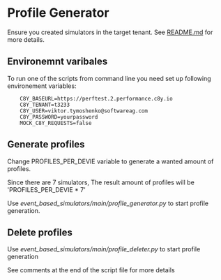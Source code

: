 
# Profile Generator

Ensure you created simulators in the target tenant. See [README.md](README.md) for more details.

## Environemnt varibales

To run one of the scripts from command line you need set up following environement variables:

        C8Y_BASEURL=https://perftest.2.performance.c8y.io 
        C8Y_TENANT=t3233
        C8Y_USER=viktor.tymoshenko@softwareag.com
        C8Y_PASSWORD=yourpassword
        MOCK_C8Y_REQUESTS=false

## Generate profiles

Change PROFILES_PER_DEVIE variable to generate a wanted amount of profiles.

Since there are 7 simulators, The result amount of profiles will be 'PROFILES_PER_DEVIE * 7'

Use *event_based_simulators/main/profile_generator.py* to start profile generation.


## Delete profiles
Use *event_based_simulators/main/profile_deleter.py* to start profile generation

See comments at the end of the script file for more details


